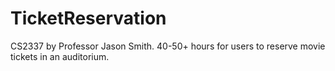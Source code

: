 # TicketReservation
CS2337 by Professor Jason Smith. 40-50+ hours for users to reserve movie tickets in an auditorium.
